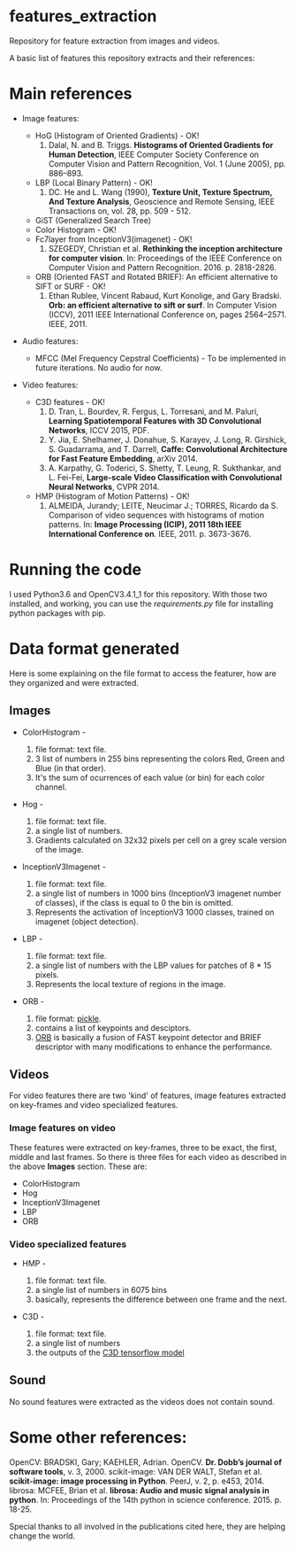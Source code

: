 # features_extraction

Repository for feature extraction from images and videos.

A basic list of features this repository extracts and their references:

# Main references

* Image features:
  - HoG (Histogram of Oriented Gradients) - OK!
    1. Dalal, N. and B. Triggs. **Histograms of Oriented Gradients for Human Detection**, IEEE Computer Society Conference on Computer Vision and Pattern Recognition, Vol. 1 (June 2005), pp. 886–893.
  - LBP (Local Binary Pattern) - OK!
    1. DC. He and L. Wang (1990), **Texture Unit, Texture Spectrum, And Texture Analysis**, Geoscience and Remote Sensing, IEEE Transactions on, vol. 28, pp. 509 - 512.
  - GiST (Generalized Search Tree)
  - Color Histogram - OK!
  - Fc7layer from InceptionV3(imagenet) - OK!
    1. SZEGEDY, Christian et al. **Rethinking the inception architecture for computer vision**. In: Proceedings of the IEEE Conference on Computer Vision and Pattern Recognition. 2016. p. 2818-2826.
  - ORB (Oriented FAST and Rotated BRIEF): An efficient alternative to SIFT or SURF - OK!
    1. Ethan Rublee, Vincent Rabaud, Kurt Konolige, and Gary Bradski. **Orb: an efficient alternative to sift or surf**. In Computer Vision (ICCV), 2011 IEEE International Conference on, pages 2564–2571. IEEE, 2011.

* Audio features:
  - MFCC (Mel Frequency Cepstral Coefficients) - To be implemented in future iterations. No audio for now.

* Video features:
  - C3D features - OK!
    1. D. Tran, L. Bourdev, R. Fergus, L. Torresani, and M. Paluri, **Learning Spatiotemporal Features with 3D Convolutional Networks**, ICCV 2015, PDF.
    2. Y. Jia, E. Shelhamer, J. Donahue, S. Karayev, J. Long, R. Girshick, S. Guadarrama, and T. Darrell, **Caffe: Convolutional Architecture for Fast Feature Embedding**, arXiv 2014.
    3. A. Karpathy, G. Toderici, S. Shetty, T. Leung, R. Sukthankar, and L. Fei-Fei, **Large-scale Video Classification with Convolutional Neural Networks**, CVPR 2014.
  - HMP (Histogram of Motion Patterns) - OK!
    1. ALMEIDA, Jurandy; LEITE, Neucimar J.; TORRES, Ricardo da S. Comparison of video sequences with histograms of motion patterns. In: **Image Processing (ICIP), 2011 18th IEEE International Conference on**. IEEE, 2011. p. 3673-3676.


# Running the code

I used Python3.6 and OpenCV3.4.1_1 for this repository.
With those two installed, and working, you can use the *requirements.py* file for
installing python packages with pip.

# Data format generated

Here is some explaining on the file format to access the featurer, how are they organized and were extracted.

## Images

* ColorHistogram - 
    1. file format: text file.
    2. 3 list of numbers in 255 bins representing the colors Red, Green and Blue (in that order).
    3. It's the sum of ocurrences of each value (or bin) for each color channel.

* Hog - 
    1. file format: text file.
    2. a single list of numbers.
    3. Gradients calculated on 32x32 pixels per cell on a grey scale version of the image.

* InceptionV3Imagenet - 
    1. file format: text file.
    2. a single list of numbers in 1000 bins (InceptionV3 imagenet number of classes), if the class is equal to 0 the bin is omitted.
    3. Represents the activation of InceptionV3 1000 classes, trained on imagenet (object detection).

* LBP - 
    1. file format: text file.
    2. a single list of numbers with the LBP values for patches of 8 * 15 pixels.
    3. Represents the local texture of regions in the image.

* ORB - 
    1. file format: [pickle](https://docs.python.org/3/library/pickle.html).
    2. contains a list of keypoints and desciptors.
    3. [ORB](http://opencv-python-tutroals.readthedocs.io/en/latest/py_tutorials/py_feature2d/py_orb/py_orb.html) is basically a fusion of FAST keypoint detector and BRIEF descriptor with many modifications to enhance the performance.

## Videos

For video features there are two 'kind' of features, image features extracted on key-frames and video specialized features.

### Image features on video

These features were extracted on key-frames, three to be exact, the first, middle and last frames. So there is three files for each video as described in the above **Images** section. These are:

* ColorHistogram
* Hog
* InceptionV3Imagenet
* LBP
* ORB

### Video specialized features

* HMP -
    1. file format: text file.
    2. a single list of numbers in 6075 bins
    3. basically, represents the difference between one frame and the next.

* C3D - 
    1. file format: text file.
    2. a single list of numbers
    3. the outputs of the [C3D tensorflow model](https://github.com/hx173149/C3D-tensorflow)

## Sound

No sound features were extracted as the videos does not contain sound.

# Some other references:

  OpenCV: BRADSKI, Gary; KAEHLER, Adrian. OpenCV. **Dr. Dobb’s journal of software tools**, v. 3, 2000.
  scikit-image: VAN DER WALT, Stefan et al. **scikit-image: image processing in Python**. PeerJ, v. 2, p. e453, 2014.
  librosa: MCFEE, Brian et al. **librosa: Audio and music signal analysis in python**. In: Proceedings of the 14th python in science conference. 2015. p. 18-25.

Special thanks to all involved in the publications cited here, they are helping change the world.

